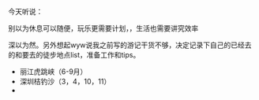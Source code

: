 今天听说：

别以为休息可以随便，玩乐更需要计划，，生活也需要讲究效率

深以为然。另外想起wyw说我之前写的游记干货不够，决定记录下自己的已经去的和要去的徒步地点list，准备工作和tips。




* 丽江虎跳峡（6-9月）
* 深圳桔钓沙（3，4，10，11）
* 